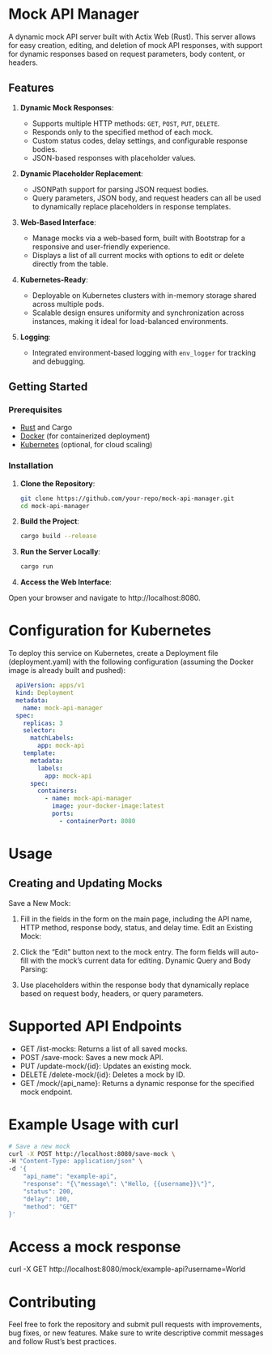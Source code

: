 
# Mock API Manager

A dynamic mock API server built with Actix Web (Rust). This server allows for easy creation, editing, and deletion of mock API responses, with support for dynamic responses based on request parameters, body content, or headers.

## Features

1. **Dynamic Mock Responses**:
   - Supports multiple HTTP methods: `GET`, `POST`, `PUT`, `DELETE`.
   - Responds only to the specified method of each mock.
   - Custom status codes, delay settings, and configurable response bodies.
   - JSON-based responses with placeholder values.

2. **Dynamic Placeholder Replacement**:
   - JSONPath support for parsing JSON request bodies.
   - Query parameters, JSON body, and request headers can all be used to dynamically replace placeholders in response templates.

3. **Web-Based Interface**:
   - Manage mocks via a web-based form, built with Bootstrap for a responsive and user-friendly experience.
   - Displays a list of all current mocks with options to edit or delete directly from the table.

4. **Kubernetes-Ready**:
   - Deployable on Kubernetes clusters with in-memory storage shared across multiple pods.
   - Scalable design ensures uniformity and synchronization across instances, making it ideal for load-balanced environments.

5. **Logging**:
   - Integrated environment-based logging with `env_logger` for tracking and debugging.

## Getting Started

### Prerequisites
- [Rust](https://www.rust-lang.org/) and Cargo
- [Docker](https://www.docker.com/) (for containerized deployment)
- [Kubernetes](https://kubernetes.io/) (optional, for cloud scaling)

### Installation

1. **Clone the Repository**:
   ```bash
   git clone https://github.com/your-repo/mock-api-manager.git
   cd mock-api-manager

2. **Build the Project**:
   ```bash
   cargo build --release

3. **Run the Server Locally**:
   ```bash
   cargo run

4. **Access the Web Interface**:

  Open your browser and navigate to http://localhost:8080.

# Configuration for Kubernetes
To deploy this service on Kubernetes, create a Deployment file (deployment.yaml) with the following configuration (assuming the Docker image is already built and pushed):

   ```yaml
     apiVersion: apps/v1
     kind: Deployment
     metadata:
       name: mock-api-manager
     spec:
       replicas: 3
       selector:
         matchLabels:
           app: mock-api
       template:
         metadata:
           labels:
             app: mock-api
         spec:
           containers:
             - name: mock-api-manager
               image: your-docker-image:latest
               ports:
                 - containerPort: 8080
  ``` 
# Usage

## Creating and Updating Mocks

Save a New Mock:

1. Fill in the fields in the form on the main page, including the API name, HTTP method, response body, status, and delay time.
Edit an Existing Mock:

2. Click the “Edit” button next to the mock entry. The form fields will auto-fill with the mock’s current data for editing.
Dynamic Query and Body Parsing:

3. Use placeholders within the response body that dynamically replace based on request body, headers, or query parameters.

# Supported API Endpoints

* GET /list-mocks: Returns a list of all saved mocks.
* POST /save-mock: Saves a new mock API.
* PUT /update-mock/{id}: Updates an existing mock.
* DELETE /delete-mock/{id}: Deletes a mock by ID.
* GET /mock/{api_name}: Returns a dynamic response for the specified mock endpoint.

# Example Usage with curl

   ```bash
   # Save a new mock
   curl -X POST http://localhost:8080/save-mock \
   -H "Content-Type: application/json" \
   -d '{
       "api_name": "example-api",
       "response": "{\"message\": \"Hello, {{username}}\"}",
       "status": 200,
       "delay": 100,
       "method": "GET"
   }'
   ```
# Access a mock response
curl -X GET http://localhost:8080/mock/example-api?username=World

# Contributing

Feel free to fork the repository and submit pull requests with improvements, bug fixes, or new features. Make sure to write descriptive commit messages and follow Rust’s best practices.